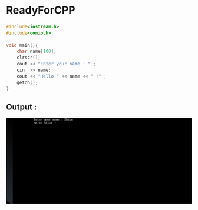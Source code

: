 # ReadyForCPP
```cpp
#include<iostream.h>
#include<conio.h>

void main(){
    char name[100];
    clrscr();
    cout << "Enter your name : " ;
    cin  >> name;
    cout << "Hello " << name << " !" ;
    getch();
}
```
## Output :
![OutPut][output]

[output]: /output/output.png
